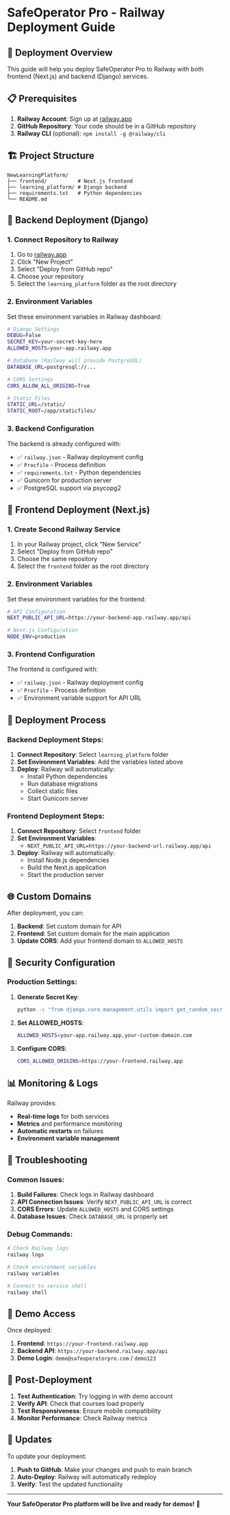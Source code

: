 # SafeOperator Pro - Railway Deployment Guide

## 🚀 Deployment Overview

This guide will help you deploy SafeOperator Pro to Railway with both frontend (Next.js) and backend (Django) services.

## 📋 Prerequisites

1. **Railway Account**: Sign up at [railway.app](https://railway.app)
2. **GitHub Repository**: Your code should be in a GitHub repository
3. **Railway CLI** (optional): `npm install -g @railway/cli`

## 🏗️ Project Structure

```
NewLearningPlatform/
├── frontend/          # Next.js frontend
├── learning_platform/ # Django backend
├── requirements.txt   # Python dependencies
└── README.md
```

## 🔧 Backend Deployment (Django)

### 1. Connect Repository to Railway

1. Go to [railway.app](https://railway.app)
2. Click "New Project"
3. Select "Deploy from GitHub repo"
4. Choose your repository
5. Select the `learning_platform` folder as the root directory

### 2. Environment Variables

Set these environment variables in Railway dashboard:

```bash
# Django Settings
DEBUG=False
SECRET_KEY=your-secret-key-here
ALLOWED_HOSTS=your-app.railway.app

# Database (Railway will provide PostgreSQL)
DATABASE_URL=postgresql://...

# CORS Settings
CORS_ALLOW_ALL_ORIGINS=True

# Static Files
STATIC_URL=/static/
STATIC_ROOT=/app/staticfiles/
```

### 3. Backend Configuration

The backend is already configured with:
- ✅ `railway.json` - Railway deployment config
- ✅ `Procfile` - Process definition
- ✅ `requirements.txt` - Python dependencies
- ✅ Gunicorn for production server
- ✅ PostgreSQL support via psycopg2

## 🎨 Frontend Deployment (Next.js)

### 1. Create Second Railway Service

1. In your Railway project, click "New Service"
2. Select "Deploy from GitHub repo"
3. Choose the same repository
4. Select the `frontend` folder as the root directory

### 2. Environment Variables

Set these environment variables for the frontend:

```bash
# API Configuration
NEXT_PUBLIC_API_URL=https://your-backend-app.railway.app/api

# Next.js Configuration
NODE_ENV=production
```

### 3. Frontend Configuration

The frontend is configured with:
- ✅ `railway.json` - Railway deployment config
- ✅ `Procfile` - Process definition
- ✅ Environment variable support for API URL

## 🔄 Deployment Process

### Backend Deployment Steps:

1. **Connect Repository**: Select `learning_platform` folder
2. **Set Environment Variables**: Add the variables listed above
3. **Deploy**: Railway will automatically:
   - Install Python dependencies
   - Run database migrations
   - Collect static files
   - Start Gunicorn server

### Frontend Deployment Steps:

1. **Connect Repository**: Select `frontend` folder
2. **Set Environment Variables**: 
   - `NEXT_PUBLIC_API_URL=https://your-backend-url.railway.app/api`
3. **Deploy**: Railway will automatically:
   - Install Node.js dependencies
   - Build the Next.js application
   - Start the production server

## 🌐 Custom Domains

After deployment, you can:

1. **Backend**: Set custom domain for API
2. **Frontend**: Set custom domain for the main application
3. **Update CORS**: Add your frontend domain to `ALLOWED_HOSTS`

## 🔐 Security Configuration

### Production Settings:

1. **Generate Secret Key**:
   ```bash
   python -c "from django.core.management.utils import get_random_secret_key; print(get_random_secret_key())"
   ```

2. **Set ALLOWED_HOSTS**:
   ```bash
   ALLOWED_HOSTS=your-app.railway.app,your-custom-domain.com
   ```

3. **Configure CORS**:
   ```bash
   CORS_ALLOWED_ORIGINS=https://your-frontend.railway.app
   ```

## 📊 Monitoring & Logs

Railway provides:
- **Real-time logs** for both services
- **Metrics** and performance monitoring
- **Automatic restarts** on failures
- **Environment variable management**

## 🚨 Troubleshooting

### Common Issues:

1. **Build Failures**: Check logs in Railway dashboard
2. **API Connection Issues**: Verify `NEXT_PUBLIC_API_URL` is correct
3. **CORS Errors**: Update `ALLOWED_HOSTS` and CORS settings
4. **Database Issues**: Check `DATABASE_URL` is properly set

### Debug Commands:

```bash
# Check Railway logs
railway logs

# Check environment variables
railway variables

# Connect to service shell
railway shell
```

## 🎯 Demo Access

Once deployed:

1. **Frontend**: `https://your-frontend.railway.app`
2. **Backend API**: `https://your-backend.railway.app/api`
3. **Demo Login**: `demo@safeoperatorpro.com` / `demo123`

## 📝 Post-Deployment

1. **Test Authentication**: Try logging in with demo account
2. **Verify API**: Check that courses load properly
3. **Test Responsiveness**: Ensure mobile compatibility
4. **Monitor Performance**: Check Railway metrics

## 🔄 Updates

To update your deployment:

1. **Push to GitHub**: Make your changes and push to main branch
2. **Auto-Deploy**: Railway will automatically redeploy
3. **Verify**: Test the updated functionality

---

**Your SafeOperator Pro platform will be live and ready for demos!** 🎉
